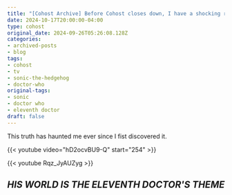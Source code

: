 ```yaml
---
title: "[Cohost Archive] Before Cohost closes down, I have a shocking revelation to make."
date: 2024-10-17T20:00:00-04:00
type: cohost
original_date: 2024-09-26T05:26:08.128Z
categories:
- archived-posts
- blog
tags:
- cohost
- tv
- sonic-the-hedgehog
- doctor-who
original-tags:
- sonic
- doctor who
- eleventh doctor
draft: false
---
```


This truth has haunted me ever since I fist discovered it.

{{< youtube video="hD2ocvBU9-Q" start="254" >}}

{{< youtube Rqz_JyAUZyg >}}

## ***HIS WORLD IS THE ELEVENTH DOCTOR'S THEME***